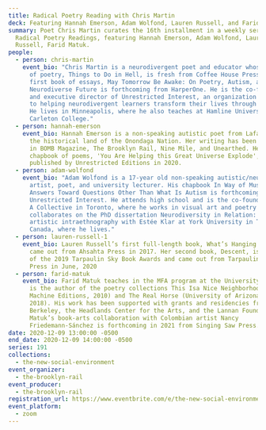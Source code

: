 ```yaml
---
title: Radical Poetry Reading with Chris Martin
deck: Featuring Hannah Emerson, Adam Wolfond, Lauren Russell, and Farid Matuk.
summary: Poet Chris Martin curates the 16th installment in a weekly series of
  Radical Poetry Readings, featuring Hannah Emerson, Adam Wolfond, Lauren
  Russell, Farid Matuk.
people:
  - person: chris-martin
    event_bio: "Chris Martin is a neurodivergent poet and educator whose fourth book
      of poetry, Things to Do in Hell, is fresh from Coffee House Press. His
      first book of essays, May Tomorrow Be Awake: On Poetry, Autism, and Our
      Neurodiverse Future is forthcoming from HarperOne. He is the co-founder
      and executive director of Unrestricted Interest, an organization dedicated
      to helping neurodivergent learners transform their lives through writing.
      He lives in Minneapolis, where he also teaches at Hamline University and
      Carleton College."
  - person: hannah-emerson
    event_bio: Hannah Emerson is a non-speaking autistic poet from Lafayette, NY, on
      the historical land of the Onondaga Nation. Her writing has been featured
      in BOMB Magazine, The Brooklyn Rail, Nine Mile, and Unearthed. Her first
      chapbook of poems, 'You Are Helping this Great Universe Explode', was
      published by Unrestricted Editions in 2020.
  - person: adam-wolfond
    event_bio: "Adam Wolfond is a 17-year old non-speaking autistic/neurodiverse
      artist, poet, and university lecturer. His chapbook In Way of Music Water
      Answers Toward Questions Other Than What Is Autism is forthcoming from
      Unrestricted Interest. He attends high school and is the co-founder of The
      A Collective in Toronto, where he works in visual art and poetry and
      collaborates on the PhD dissertation Neurodiversity in Relation: an
      artistic intraethnography with Estée Klar at York University in Toronto,
      Canada, where he lives."
  - person: lauren-russell-1
    event_bio: Lauren Russell’s first full-length book, What’s Hanging on the Hush,
      came out from Ahsahta Press in 2017. Her second book, Descent, is a winner
      of the 2019 Tarpaulin Sky Book Awards and came out from Tarpaulin Sky
      Press in June, 2020
  - person: farid-matuk
    event_bio: Farid Matuk teaches in the MFA program at the University of Arizona
      is the author of the poetry collections This Isa Nice Neighborhood (Letter
      Machine Editions, 2010) and The Real Horse (University of Arizona Press,
      2018). His work has been supported with grants and residencies from UC
      Berkeley, the Headlands Center for the Arts, and the Lannan Foundation.
      Matuk’s book-arts collaboration with Colombian artist Nancy
      Friedemann-Sánchez is forthcoming in 2021 from Singing Saw Press.
date: 2020-12-09 13:00:00 -0500
end_date: 2020-12-09 14:00:00 -0500
series: 191
collections:
  - the-new-social-environment
event_organizer:
  - the-brooklyn-rail
event_producer:
  - the-brooklyn-rail
registration_url: https://www.eventbrite.com/e/the-new-social-environment-191-radical-poetry-with-chris-martin-tickets-131611847579
event_platform:
  - zoom
---
```

